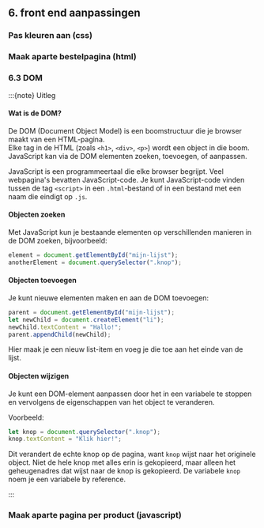 ## 6. front end aanpassingen

### Pas kleuren aan (css)

### Maak aparte bestelpagina (html)

### 6.3 DOM

:::{note} Uitleg

#### Wat is de DOM?

De DOM (Document Object Model) is een boomstructuur die je browser maakt van een HTML-pagina.  
Elke tag in de HTML (zoals `<h1>`, `<div>`, `<p>`) wordt een object in die boom. 
JavaScript kan via de DOM elementen zoeken, toevoegen, of aanpassen.

JavaScript is een programmeertaal die elke browser begrijpt. Veel webpagina's bevatten JavaScript-code. Je kunt JavaScript-code vinden tussen de tag `<script>` in een `.html`-bestand of in een bestand met een naam die eindigt op `.js`.

#### Objecten zoeken

Met JavaScript kun je bestaande elementen op verschillenden manieren in de DOM zoeken, bijvoorbeeld:

```javascript
element = document.getElementById("mijn-lijst");
anotherElement = document.querySelector(".knop");
```

#### Objecten toevoegen

Je kunt nieuwe elementen maken en aan de DOM toevoegen:

```javascript
parent = document.getElementById("mijn-lijst");
let newChild = document.createElement("li");
newChild.textContent = "Hallo!";
parent.appendChild(newChild);
```

Hier maak je een nieuw list-item en voeg je die toe aan het einde van de lijst.

#### Objecten wijzigen

Je kunt een DOM-element aanpassen door het in een variabele te stoppen en vervolgens de eigenschappen van het object te veranderen.

Voorbeeld:

```javascript
let knop = document.querySelector(".knop");
knop.textContent = "Klik hier!";
```

Dit verandert de echte knop op de pagina, want `knop` wijst naar het originele object. Niet de hele knop met alles erin is gekopieerd, maar alleen het geheugenadres dat wijst naar de knop is gekopieerd. De variabele `knop` noem je een variabele by reference.

:::

### Maak aparte pagina per product (javascript)
